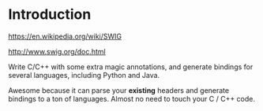 # Introduction

<https://en.wikipedia.org/wiki/SWIG>

<http://www.swig.org/doc.html>

Write C/C++ with some extra magic annotations, and generate bindings for several languages, including Python and Java.

Awesome because it can parse your **existing** headers and generate bindings to a ton of languages. Almost no need to touch your C / C++ code.
